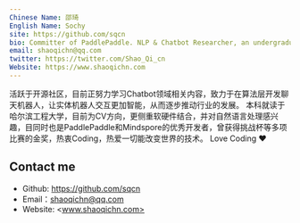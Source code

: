 ```yaml
---
Chinese Name: 邵琦
English Name: Sochy
site: https://github.com/sqcn
bio: Committer of PaddlePaddle. NLP & Chatbot Researcher, an undergraduate student at Harbin Engineering University of Automation.
email: shaoqichn@qq.com
twitter: https://twitter.com/Shao_Qi_cn
Website: https://www.shaoqichn.com
---
```

活跃于开源社区，目前正努力学习Chatbot领域相关内容，致力于在算法层开发聊天机器人，让实体机器人交互更加智能，从而逐步推动行业的发展。
本科就读于哈尔滨工程大学，目前为CV方向，更侧重软硬件结合，并对自然语言处理感兴趣，目同时也是PaddlePaddle和Mindspore的优秀开发者，曾获得挑战杯等多项比赛的金奖，热衷Coding，热爱一切能改变世界的技术。
Love Coding ♥

## Contact me

- Github: <https://github.com/sqcn>
- Email：<shaoqichn@qq.com>
- Website: <www.shaoqichn.com>
